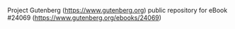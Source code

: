 Project Gutenberg (https://www.gutenberg.org) public repository for eBook #24069 (https://www.gutenberg.org/ebooks/24069)
